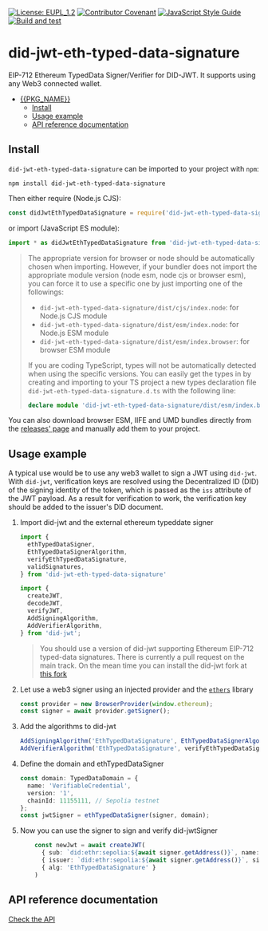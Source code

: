 [![License: EUPL_1.2](https://img.shields.io/badge/License-EUPL_1.2-yellow.svg)](LICENSE)
[![Contributor Covenant](https://img.shields.io/badge/Contributor%20Covenant-2.1-4baaaa.svg)](CODE_OF_CONDUCT.md)
[![JavaScript Style Guide](https://img.shields.io/badge/code_style-standard-brightgreen.svg)](https://standardjs.com)
[![Build and test](https://github.com/AntonioAlarcon32/did-jwt-eth-typed-data-signature/actions/workflows/build-and-test.yml/badge.svg)](https://github.com/AntonioAlarcon32/did-jwt-eth-typed-data-signature/actions/workflows/build-and-test.yml)

# did-jwt-eth-typed-data-signature

EIP-712 Ethereum TypedData Signer/Verifier for DID-JWT. It supports using any Web3 connected wallet.

- [{{PKG\_NAME}}](#pkg_name)
  - [Install](#install)
  - [Usage example](#usage-example)
  - [API reference documentation](#api-reference-documentation)

## Install

`did-jwt-eth-typed-data-signature` can be imported to your project with `npm`:

```console
npm install did-jwt-eth-typed-data-signature
```

Then either require (Node.js CJS):

```javascript
const didJwtEthTypedDataSignature = require('did-jwt-eth-typed-data-signature')
```

or import (JavaScript ES module):

```javascript
import * as didJwtEthTypedDataSignature from 'did-jwt-eth-typed-data-signature'
```

> The appropriate version for browser or node should be automatically chosen when importing. However, if your bundler does not import the appropriate module version (node esm, node cjs or browser esm), you can force it to use a specific one by just importing one of the followings:
>
> - `did-jwt-eth-typed-data-signature/dist/cjs/index.node`: for Node.js CJS module
> - `did-jwt-eth-typed-data-signature/dist/esm/index.node`: for Node.js ESM module
> - `did-jwt-eth-typed-data-signature/dist/esm/index.browser`: for browser ESM module
>
> If you are coding TypeScript, types will not be automatically detected when using the specific versions. You can easily get the types in by creating and importing to your TS project a new types declaration file `did-jwt-eth-typed-data-signature.d.ts` with the following line:
>
> ```typescript
> declare module 'did-jwt-eth-typed-data-signature/dist/esm/index.browser' // use the specific module file you are importing
> ```

You can also download browser ESM, IIFE and UMD bundles directly from the [releases' page](https://github.com/AntonioAlarcon32/did-jwt-eth-typed-data-signature/releases) and manually add them to your project.

## Usage example

A typical use would be to use any web3 wallet to sign a JWT using `did-jwt`. With `did-jwt`, verification keys are resolved using the Decentralized ID (DID) of the signing identity of the token, which is passed as the `iss` attribute of the JWT payload. As a result for verification to work, the verification key should be added to the issuer's DID document.

1. Import did-jwt and the external ethereum typeddate signer
    ```typescript
    import {
      ethTypedDataSigner,
      EthTypedDataSignerAlgorithm,
      verifyEthTypedDataSignature,
      validSignatures,
    } from 'did-jwt-eth-typed-data-signature'

    import { 
      createJWT, 
      decodeJWT, 
      verifyJWT, 
      AddSigningAlgorithm, 
      AddVerifierAlgorithm,
    } from 'did-jwt';

    ```
    > You should use a version of did-jwt supporting Ethereum EIP-712 typed-data signatures. There is currently a pull request on the main track. On the mean time you can install the did-jwt fork at [this fork](https://github.com/AntonioAlarcon32/did-jwt)
2. Let use a web3 signer using an injected provider and the [`ethers`](https://github.com/ethers-io/ethers.js) library
    ```typescript
    const provider = new BrowserProvider(window.ethereum);
    const signer = await provider.getSigner();
    ```
3. Add the algorithms to did-jwt
    ```typescript
    AddSigningAlgorithm('EthTypedDataSignature', EthTypedDataSignerAlgorithm())
    AddVerifierAlgorithm('EthTypedDataSignature', verifyEthTypedDataSignature, validSignatures)
    ```
4. Define the domain and ethTypedDataSigner
    ```typescript
    const domain: TypedDataDomain = {
      name: 'VerifiableCredential',
      version: '1',
      chainId: 11155111, // Sepolia testnet
    };
    const jwtSigner = ethTypedDataSigner(signer, domain);
    ```
5. Now you can use the signer to sign and verify did-jwtSigner
    ```typescript
        const newJwt = await createJWT(
          { sub: `did:ethr:sepolia:${await signer.getAddress()}`, name: 'Bob Smith', domain },
          { issuer: `did:ethr:sepolia:${await signer.getAddress()}`, signer: jwtSigner },
          { alg: 'EthTypedDataSignature' }
        )
    ```
## API reference documentation

[Check the API](docs/API.md)
